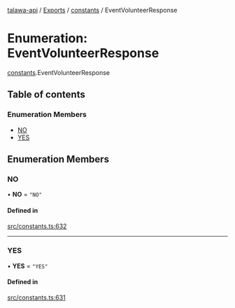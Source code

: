 [talawa-api](../README.md) / [Exports](../modules.md) / [constants](../modules/constants.md) / EventVolunteerResponse

# Enumeration: EventVolunteerResponse

[constants](../modules/constants.md).EventVolunteerResponse

## Table of contents

### Enumeration Members

- [NO](constants.EventVolunteerResponse.md#no)
- [YES](constants.EventVolunteerResponse.md#yes)

## Enumeration Members

### NO

• **NO** = ``"NO"``

#### Defined in

[src/constants.ts:632](https://github.com/adi790uu/talawa-api/blob/b1ec05b/src/constants.ts#L632)

___

### YES

• **YES** = ``"YES"``

#### Defined in

[src/constants.ts:631](https://github.com/adi790uu/talawa-api/blob/b1ec05b/src/constants.ts#L631)

